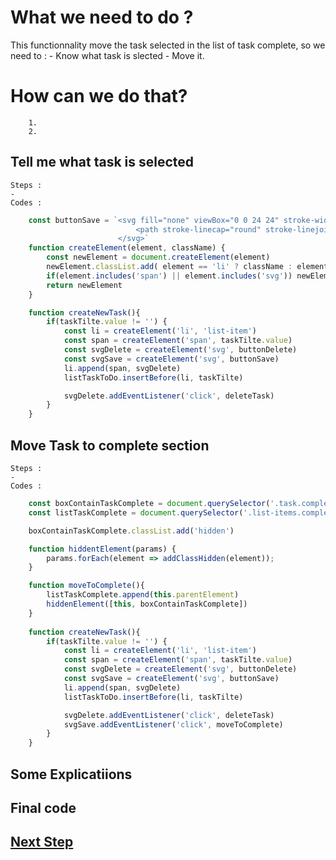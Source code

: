 # What we need to do ?
This functionnality move the task selected in the list of task complete, so we need to : 
    - Know what task is slected
    - Move it.

# How can we do that?

        1.  
        2. 

## Tell me what task is selected
 
    Steps :
    - 
    Codes :

```js
    const buttonSave = `<svg fill="none" viewBox="0 0 24 24" stroke-width="1.5" stroke="currentColor" aria-hidden="true" class="svg save">
                            <path stroke-linecap="round" stroke-linejoin="round" d="M4.5 12.75l6 6 9-13.5"></path>
                        </svg>`
    function createElement(element, className) {
        const newElement = document.createElement(element)
        newElement.classList.add( element == 'li' ? className : element)
        if(element.includes('span') || element.includes('svg')) newElement.innerHTML = className
        return newElement
    }

    function createNewTask(){
        if(taskTilte.value != '') {
            const li = createElement('li', 'list-item')
            const span = createElement('span', taskTilte.value)
            const svgDelete = createElement('svg', buttonDelete)
            const svgSave = createElement('svg', buttonSave)
            li.append(span, svgDelete)
            listTaskToDo.insertBefore(li, taskTilte)

            svgDelete.addEventListener('click', deleteTask)
        }
    }
```
## Move Task to complete section

    Steps :
    - 
    Codes :
```js
    const boxContainTaskComplete = document.querySelector('.task.complete')
    const listTaskComplete = document.querySelector('.list-items.complete')

    boxContainTaskComplete.classList.add('hidden')

    function hiddentElement(params) {
        params.forEach(element => addClassHidden(element));
    }

    function moveToComplete(){
        listTaskComplete.append(this.parentElement)
        hiddenElement([this, boxContainTaskComplete])
    }
    
    function createNewTask(){
        if(taskTilte.value != '') {
            const li = createElement('li', 'list-item')
            const span = createElement('span', taskTilte.value)
            const svgDelete = createElement('svg', buttonDelete)
            const svgSave = createElement('svg', buttonSave)
            li.append(span, svgDelete)
            listTaskToDo.insertBefore(li, taskTilte)

            svgDelete.addEventListener('click', deleteTask)
            svgSave.addEventListener('click', moveToComplete)
        }
    }
```

## Some Explicatiions 

## Final code

## [Next Step](editTask.md)